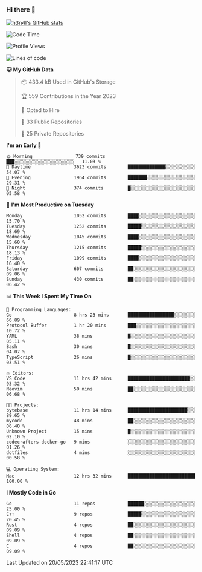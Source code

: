 ### Hi there 👋

[![h3n4l's GitHub stats](https://github-readme-stats.vercel.app/api?username=h3n4l&count_private=true&show_icons=true&theme=radical)](https://github.com/h3n4l/github-readme-stats)

<!--START_SECTION:waka-->
![Code Time](http://img.shields.io/badge/Code%20Time-1%2C231%20hrs%2032%20mins-blue)

![Profile Views](http://img.shields.io/badge/Profile%20Views-0-blue)

![Lines of code](https://img.shields.io/badge/From%20Hello%20World%20I%27ve%20Written-3.1%20million%20lines%20of%20code-blue)

**🐱 My GitHub Data** 

> 📦 433.4 kB Used in GitHub's Storage 
 > 
> 🏆 559 Contributions in the Year 2023
 > 
> 💼 Opted to Hire
 > 
> 📜 33 Public Repositories 
 > 
> 🔑 25 Private Repositories 
 > 
**I'm an Early 🐤** 

```text
🌞 Morning                739 commits         ███░░░░░░░░░░░░░░░░░░░░░░   11.03 % 
🌆 Daytime                3623 commits        ██████████████░░░░░░░░░░░   54.07 % 
🌃 Evening                1964 commits        ███████░░░░░░░░░░░░░░░░░░   29.31 % 
🌙 Night                  374 commits         █░░░░░░░░░░░░░░░░░░░░░░░░   05.58 % 
```
📅 **I'm Most Productive on Tuesday** 

```text
Monday                   1052 commits        ████░░░░░░░░░░░░░░░░░░░░░   15.70 % 
Tuesday                  1252 commits        █████░░░░░░░░░░░░░░░░░░░░   18.69 % 
Wednesday                1045 commits        ████░░░░░░░░░░░░░░░░░░░░░   15.60 % 
Thursday                 1215 commits        █████░░░░░░░░░░░░░░░░░░░░   18.13 % 
Friday                   1099 commits        ████░░░░░░░░░░░░░░░░░░░░░   16.40 % 
Saturday                 607 commits         ██░░░░░░░░░░░░░░░░░░░░░░░   09.06 % 
Sunday                   430 commits         ██░░░░░░░░░░░░░░░░░░░░░░░   06.42 % 
```


📊 **This Week I Spent My Time On** 

```text
💬 Programming Languages: 
Go                       8 hrs 23 mins       █████████████████░░░░░░░░   66.89 % 
Protocol Buffer          1 hr 20 mins        ███░░░░░░░░░░░░░░░░░░░░░░   10.72 % 
YAML                     38 mins             █░░░░░░░░░░░░░░░░░░░░░░░░   05.11 % 
Bash                     30 mins             █░░░░░░░░░░░░░░░░░░░░░░░░   04.07 % 
TypeScript               26 mins             █░░░░░░░░░░░░░░░░░░░░░░░░   03.51 % 

🔥 Editors: 
VS Code                  11 hrs 42 mins      ███████████████████████░░   93.32 % 
Neovim                   50 mins             ██░░░░░░░░░░░░░░░░░░░░░░░   06.68 % 

🐱‍💻 Projects: 
bytebase                 11 hrs 14 mins      ██████████████████████░░░   89.65 % 
mycode                   48 mins             ██░░░░░░░░░░░░░░░░░░░░░░░   06.40 % 
Unknown Project          15 mins             █░░░░░░░░░░░░░░░░░░░░░░░░   02.10 % 
codecrafters-docker-go   9 mins              ░░░░░░░░░░░░░░░░░░░░░░░░░   01.26 % 
dotfiles                 4 mins              ░░░░░░░░░░░░░░░░░░░░░░░░░   00.58 % 

💻 Operating System: 
Mac                      12 hrs 32 mins      █████████████████████████   100.00 % 
```

**I Mostly Code in Go** 

```text
Go                       11 repos            ██████░░░░░░░░░░░░░░░░░░░   25.00 % 
C++                      9 repos             █████░░░░░░░░░░░░░░░░░░░░   20.45 % 
Rust                     4 repos             ██░░░░░░░░░░░░░░░░░░░░░░░   09.09 % 
Shell                    4 repos             ██░░░░░░░░░░░░░░░░░░░░░░░   09.09 % 
C                        4 repos             ██░░░░░░░░░░░░░░░░░░░░░░░   09.09 % 
```




 Last Updated on 20/05/2023 22:41:17 UTC
<!--END_SECTION:waka-->

